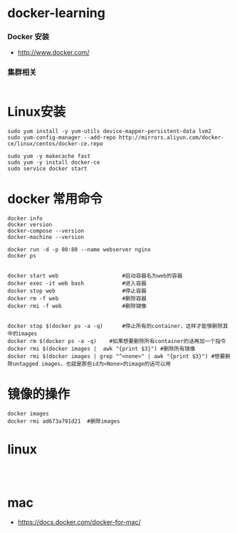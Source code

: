# docker-learning


### Docker 安装
- http://www.docker.com/

### 集群相关
```

```

# Linux安装
```
sudo yum install -y yum-utils device-mapper-persistent-data lvm2
sudo yum-config-manager --add-repo http://mirrors.aliyun.com/docker-ce/linux/centos/docker-ce.repo

sudo yum -y makecache fast
sudo yum -y install docker-ce
sudo service docker start
```

# docker 常用命令
```
docker info
docker version
docker-compose --version
docker-machine --version

docker run -d -p 80:80 --name webserver nginx
docker ps


docker start web 					#启动容器名为web的容器
docker exec -it web bash 			#进入容器
docker stop web 					#停止容器
docker rm -f web 					#删除容器
docker rmi -f web 					#删除镜像


docker stop $(docker ps -a -q) 		#停止所有的container，这样才能够删除其中的images
docker rm $(docker ps -a -q)	#如果想要删除所有container的话再加一个指令
docker rmi $(docker images |  awk "{print $3}") #删除所有镜像
docker rmi $(docker images | grep "^<none>" | awk "{print $3}") #想要删除untagged images，也就是那些id为<None>的image的话可以用
```

# 镜像的操作
```
docker images
docker rmi ad673a791d21  #删除images
```

# linux 
```



```


# mac
- https://docs.docker.com/docker-for-mac/
```


```